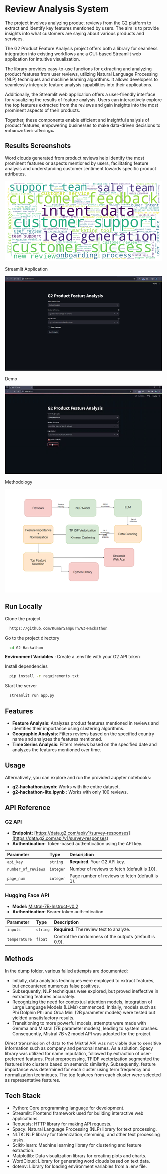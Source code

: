 
# Review Analysis System

The project involves analyzing product reviews from the G2 platform to extract and identify key features mentioned by users. The aim is to provide insights into what customers are saying about various products and services.

The G2 Product Feature Analysis project offers both a library for seamless integration into existing workflows and a GUI-based Streamlit web application for intuitive visualization.

The library provides easy-to-use functions for extracting and analyzing product features from user reviews, utilizing Natural Language Processing (NLP) techniques and machine learning algorithms. It allows developers to seamlessly integrate feature analysis capabilities into their applications.

Additionally, the Streamlit web application offers a user-friendly interface for visualizing the results of feature analysis. Users can interactively explore the top features extracted from the reviews and gain insights into the most prominent aspects of their products.

Together, these components enable efficient and insightful analysis of product features, empowering businesses to make data-driven decisions to enhance their offerings.




## Results Screenshots
Word clouds generated from product reviews help identify the most prominent features or aspects mentioned by users, facilitating feature analysis and understanding customer sentiment towards specific product attributes. 

![wordcloud](./images/Sample-Wordcloud.png)


Streamlit Application


![streamlit](./images/streamlit.png)


Demo


![demo](./images/demo.gif)

Methodology

![methodology](./images/methodology.png)



## Run Locally

Clone the project

```bash
  https://github.com/KumarSampurn/G2-Hackathon
```

Go to the project directory


```bash
  cd G2-Hackathon
```

**Environment Variables** : Create a .env file with your G2 API token

Install dependencies

```bash
  pip install -r requirements.txt
```

Start the server

```bash
  streamlit run app.py
```


## Features


* **Feature Analysis**: Analyzes product features mentioned in reviews and identifies their importance using clustering algorithms.
* **Geographic Analysis**: Filters reviews based on the specified country name and analyzes the features mentioned.
* **Time Series Analysis**: Filters reviews based on the specified date and analyzes the features mentioned over time.

## Usage

Alternatively, you can explore and run the provided Jupyter notebooks:

- **g2-hackathon.ipynb**: Works with the entire dataset.
- **g2-hackathon-lite.ipynb** : Works with only 100 reviews.

## API Reference

### G2 API

- **Endpoint:** [https://data.g2.com/api/v1/survey-responses](https://data.g2.com/api/v1/survey-responses)
- **Authentication:** Token-based authentication using the API key.

| Parameter          | Type     | Description                                       |
| :----------------- | :------- | :------------------------------------------------ |
| `api_key`          | `string` | **Required**. Your G2 API key.                   |
| `number_of_reviews`| `integer`| Number of reviews to fetch (default is 10).        |
| `page_num`         | `integer`| Page number of reviews to fetch (default is 1).   |

### Hugging Face API

- **Model:** [Mistral-7B-Instruct-v0.2](https://api-inference.huggingface.co/models/mistralai/Mistral-7B-Instruct-v0.2)
- **Authentication:** Bearer token authentication.

| Parameter    | Type     | Description                                            |
| :----------- | :------- | :----------------------------------------------------- |
| `inputs`     | `string` | **Required**. The review text to analyze.             |
| `temperature`| `float`  | Control the randomness of the outputs (default is 0.9).|

## Methods

In the dump folder, various failed attempts are documented:
- Initially, data analytics techniques were employed to extract features, but encountered numerous false positives.
- Subsequently, NLP techniques were explored, but proved ineffective in extracting features accurately.
- Recognizing the need for contextual attention models, integration of Large Language Models (LLMs) commenced. Initially, models such as Phi Dolphin Phi and Orca Mini (2B parameter models) were tested but yielded unsatisfactory results.
- Transitioning to more powerful models, attempts were made with Gemma and Mistral (7B parameter models), leading to system crashes. Consequently, Mistral 7B v2 model API was adopted for the project.

Direct transmission of data to the Mistral API was not viable due to sensitive information such as company and personal names. As a solution, Spacy library was utilized for name imputation, followed by extraction of user-preferred features. Post preprocessing, TFIDF vectorization segmented the features into clusters based on semantic similarity. Subsequently, feature importance was determined for each cluster using term frequency and normalization techniques. The top features from each cluster were selected as representative features.

## Tech Stack

- Python: Core programming language for development.
- Streamlit: Frontend framework used for building interactive web applications.
- Requests: HTTP library for making API requests.
- Spacy: Natural Language Processing (NLP) library for text processing.
- NLTK: NLP library for tokenization, stemming, and other text processing tasks.
- Scikit-learn: Machine learning library for clustering and feature extraction.
- Matplotlib: Data visualization library for creating plots and charts.
- WordCloud: Library for generating word clouds based on text data.
- dotenv: Library for loading environment variables from a .env file.





